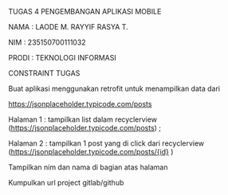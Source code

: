 TUGAS 4 PENGEMBANGAN APLIKASI MOBILE

NAMA  : LAODE M. RAYYIF RASYA T.

NIM   : 235150700111032

PRODI : TEKNOLOGI INFORMASI

CONSTRAINT TUGAS

Buat aplikasi menggunakan retrofit untuk menampilkan data dari 

https://jsonplaceholder.typicode.com/posts

Halaman 1 :  tampilkan list dalam recyclerview (https://jsonplaceholder.typicode.com/posts) ;

Halaman 2 :  tampilkan 1 post yang di click dari recyclerview (https://jsonplaceholder.typicode.com/posts/{id} )

Tampilkan nim dan nama di bagian atas halaman

Kumpulkan url project gitlab/github
